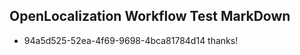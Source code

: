 ## OpenLocalization Workflow Test MarkDown
* 94a5d525-52ea-4f69-9698-4bca81784d14 thanks!

<!--HONumber=Aug16_HO3-->


